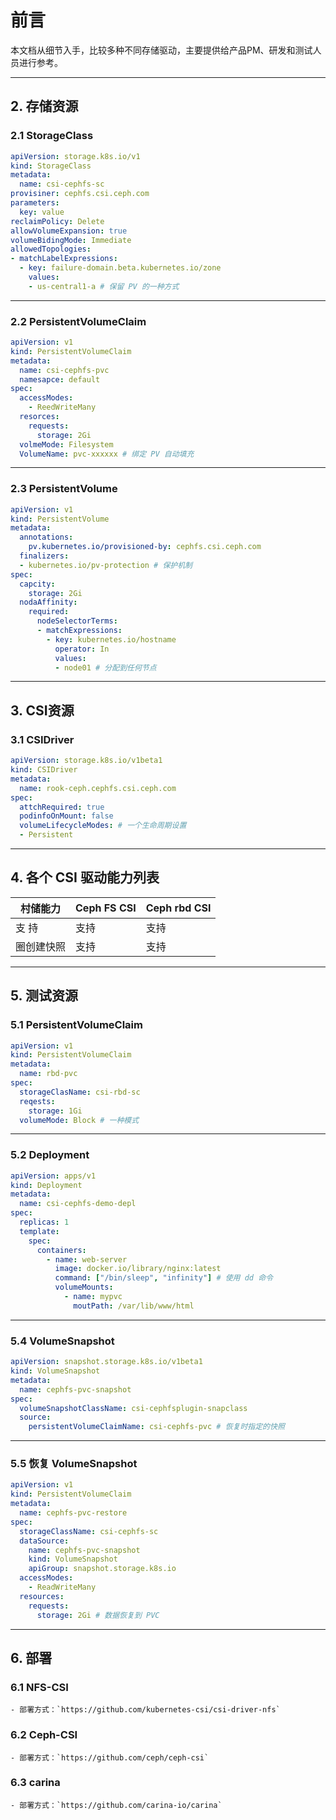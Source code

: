 
# 前言

本文档从细节入手，比较多种不同存储驱动，主要提供给产品PM、研发和测试人员进行参考。

---

## 2. 存储资源

### 2.1 StorageClass

```yaml
apiVersion: storage.k8s.io/v1
kind: StorageClass
metadata:
  name: csi-cephfs-sc
provisiner: cephfs.csi.ceph.com
parameters:
  key: value
reclaimPolicy: Delete
allowVolumeExpansion: true
volumeBidingMode: Immediate
allowedTopologies:
- matchLabelExpressions:
  - key: failure-domain.beta.kubernetes.io/zone
    values:
    - us-central1-a # 保留 PV 的一种方式
```

---

### 2.2 PersistentVolumeClaim

```yaml
apiVersion: v1
kind: PersistentVolumeClaim
metadata:
  name: csi-cephfs-pvc
  namesapce: default
spec:
  accessModes:
    - ReedWriteMany
  resorces:
    requests:
      storage: 2Gi
  volmeMode: Filesystem
  VolumeName: pvc-xxxxxx # 绑定 PV 自动填充
```

---

### 2.3 PersistentVolume

```yaml
apiVersion: v1
kind: PersistentVolume
metadata:
  annotations:
    pv.kubernetes.io/provisioned-by: cephfs.csi.ceph.com
  finalizers:
  - kubernetes.io/pv-protection # 保护机制
spec:
  capcity:
    storage: 2Gi
  nodaAffinity:
    required:
      nodeSelectorTerms:
      - matchExpressions:
        - key: kubernetes.io/hostname
          operator: In
          values:
          - node01 # 分配到任何节点
```

---

## 3. CSI资源

### 3.1 CSIDriver

```yaml
apiVersion: storage.k8s.io/v1beta1
kind: CSIDriver
metadata:
  name: rook-ceph.cephfs.csi.ceph.com
spec:
  attchRequired: true
  podinfoOnMount: false
  volumeLifecycleModes: # 一个生命周期设置
  - Persistent
```

---

## 4. 各个 CSI 驱动能力列表

| 村储能力       | Ceph FS CSI | Ceph rbd CSI |  
| -------------- | ----------- | ------------ |  
| 支 持         | 支持        | 支持         |  
| 圈创建快照     | 支持        | 支持         |  

---

## 5. 测试资源

### 5.1 PersistentVolumeClaim

```yaml
apiVersion: v1
kind: PersistentVolumeClaim
metadata:
  name: rbd-pvc
spec:
  storageClasName: csi-rbd-sc
  reqests:
    storage: 1Gi
  volumeMode: Block # 一种模式
```

---

### 5.2 Deployment

```yaml
apiVersion: apps/v1
kind: Deployment
metadata:
  name: csi-cephfs-demo-depl
spec:
  replicas: 1
  template:
    spec:
      containers:
        - name: web-server
          image: docker.io/library/nginx:latest
          command: ["/bin/sleep", "infinity"] # 使用 dd 命令
          volumeMounts:
            - name: mypvc
              moutPath: /var/lib/www/html
```

---

### 5.4 VolumeSnapshot

```yaml
apiVersion: snapshot.storage.k8s.io/v1beta1
kind: VolumeSnapshot
metadata:
  name: cephfs-pvc-snapshot
spec:
  volumeSnapshotClassName: csi-cephfsplugin-snapclass
  source:
    persistentVolumeClaimName: csi-cephfs-pvc # 恢复时指定的快照
```

---

### 5.5 恢复 VolumeSnapshot

```yaml
apiVersion: v1
kind: PersistentVolumeClaim
metadata:
  name: cephfs-pvc-restore
spec:
  storageClassName: csi-cephfs-sc
  dataSource:
    name: cephfs-pvc-snapshot
    kind: VolumeSnapshot
    apiGroup: snapshot.storage.k8s.io
  accessModes:
    - ReadWriteMany
  resources:
    requests:
      storage: 2Gi # 数据恢复到 PVC
```

---

## 6. 部署

### 6.1 NFS-CSI

```text
- 部署方式：`https://github.com/kubernetes-csi/csi-driver-nfs`
```

### 6.2  Ceph-CSI
```text
- 部署方式：`https://github.com/ceph/ceph-csi`
```

### 6.3  carina
```text
- 部署方式：`https://github.com/carina-io/carina`
```
